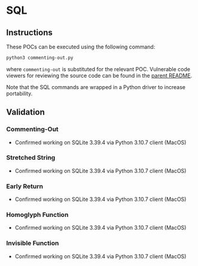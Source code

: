# SQL

## Instructions

These POCs can be executed using the following command:
```sh
python3 commenting-out.py
```
where `commenting-out` is substituted for the relevant POC. Vulnerable code viewers for reviewing the source code can be found in the [parent README](https://github.com/nickboucher/trojan-source#code-viewers).

Note that the SQL commands are wrapped in a Python driver to increase portability.

## Validation

### Commenting-Out

- Confirmed working on SQLite 3.39.4 via Python 3.10.7 client (MacOS)

### Stretched String

- Confirmed working on SQLite 3.39.4 via Python 3.10.7 client (MacOS)

### Early Return

- Confirmed working on SQLite 3.39.4 via Python 3.10.7 client (MacOS)

### Homoglyph Function

- Confirmed working on SQLite 3.39.4 via Python 3.10.7 client (MacOS)

### Invisible Function

- Confirmed working on SQLite 3.39.4 via Python 3.10.7 client (MacOS)
